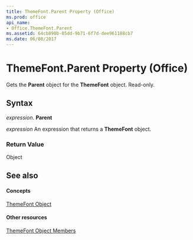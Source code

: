 ```yaml
---
title: ThemeFont.Parent Property (Office)
ms.prod: office
api_name:
- Office.ThemeFont.Parent
ms.assetid: 64cb890b-05dd-9b71-6f7d-dee961188cb7
ms.date: 06/08/2017
---
```



# ThemeFont.Parent Property (Office)

Gets the  **Parent** object for the **ThemeFont** object. Read-only.


## Syntax

 _expression_. **Parent**

 _expression_ An expression that returns a **ThemeFont** object.


### Return Value

Object


## See also


#### Concepts


[ThemeFont Object](themefont-object-office.md)
#### Other resources


[ThemeFont Object Members](themefont-members-office.md)

